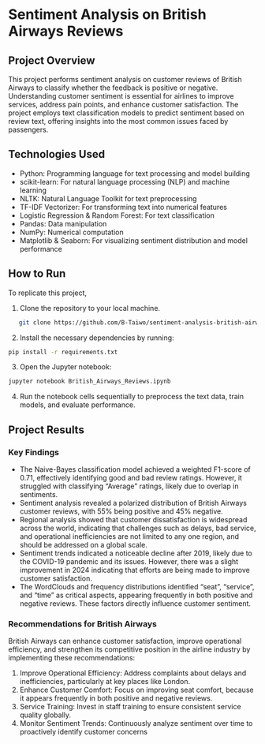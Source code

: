 # Sentiment Analysis on British Airways Reviews

## Project Overview
This project performs sentiment analysis on customer reviews of British Airways to classify whether the feedback is positive or negative. Understanding customer sentiment is essential for airlines to improve services, address pain points, and enhance customer satisfaction. The project employs text classification models to predict sentiment based on review text, offering insights into the most common issues faced by passengers.

## Technologies Used
- Python: Programming language for text processing and model building
- scikit-learn: For natural language processing (NLP) and machine learning
- NLTK: Natural Language Toolkit for text preprocessing
- TF-IDF Vectorizer: For transforming text into numerical features
- Logistic Regression & Random Forest: For text classification
- Pandas: Data manipulation
- NumPy: Numerical computation
- Matplotlib & Seaborn: For visualizing sentiment distribution and model performance

## How to Run
To replicate this project,
1. Clone the repository to your local machine.
```bash
   git clone https://github.com/B-Taiwo/sentiment-analysis-british-airways.git
```
2. Install the necessary dependencies by running:
```bash
pip install -r requirements.txt
```
3. Open the Jupyter notebook:
```bash
jupyter notebook British_Airways_Reviews.ipynb
```
4. Run the notebook cells sequentially to preprocess the text data, train models, and evaluate performance.

## Project Results
### Key Findings
- The Naive-Bayes classification model achieved a weighted F1-score of 0.71, effectively 
identifying good and bad review ratings. However, it struggled with classifying “Average” 
ratings, likely due to overlap in sentiments.
- Sentiment analysis revealed a polarized distribution of British Airways customer reviews, with 
55% being positive and 45% negative.
- Regional analysis showed that customer dissatisfaction is widespread across the world, 
indicating that challenges such as delays, bad service, and operational inefficiencies are not 
limited to any one region, and should be addressed on a global scale.
- Sentiment trends indicated a noticeable decline after 2019, likely due to the COVID-19 
pandemic and its issues. However, there was a slight improvement in 2024 indicating that 
efforts are being made to improve customer satisfaction.
- The WordClouds and frequency distributions identified “seat”, “service”, and “time” as critical 
aspects, appearing frequently in both positive and negative reviews. These factors directly 
influence customer sentiment.

### Recommendations for British Airways
British Airways can enhance customer satisfaction, improve operational efficiency, and strengthen its 
competitive position in the airline industry by implementing these recommendations:
1. Improve Operational Efficiency: Address complaints about delays and inefficiencies, 
particularly at key places like London.
2. Enhance Customer Comfort: Focus on improving seat comfort, because it appears frequently 
in both positive and negative reviews.
3. Service Training: Invest in staff training to ensure consistent service quality globally.
4. Monitor Sentiment Trends: Continuously analyze sentiment over time to proactively identify 
customer concerns

